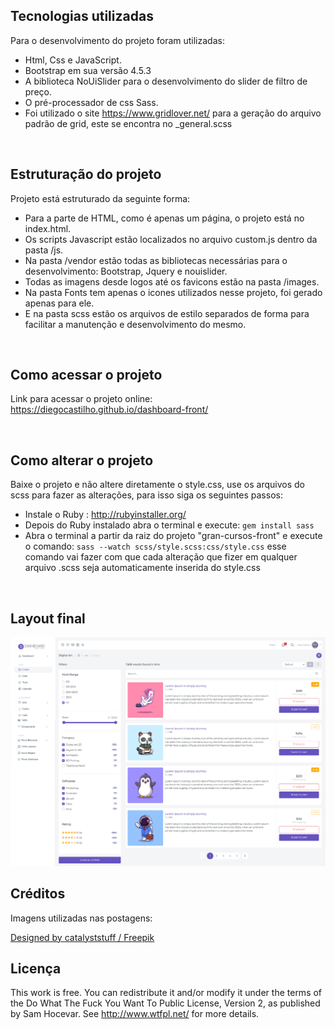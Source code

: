 ## Tecnologias utilizadas
<p>Para o desenvolvimento do projeto foram utilizadas:</p>
<ul>
<li>Html, Css e JavaScript.</li>
<li>Bootstrap em sua versão 4.5.3</li>
<li>A biblioteca NoUiSlider para o desenvolvimento do slider de filtro de preço.</li>
<li>O pré-processador de css Sass.</li>
<li>Foi utilizado o site <a target="_blank" href="https://www.gridlover.net/">https://www.gridlover.net/</a> para
a geração do arquivo padrão de grid, este se encontra no _general.scss</li>
</ul>

<br>

## Estruturação do projeto
<p>Projeto está estruturado da seguinte forma:</p>
<ul>
<li>Para a parte de HTML, como é apenas um página, o projeto está no index.html.</li>
<li>Os scripts Javascript estão localizados no arquivo custom.js dentro da pasta /js. </li>
<li>Na pasta /vendor estão todas as bibliotecas necessárias para o desenvolvimento: Bootstrap, Jquery e nouislider.</li>
<li>Todas as imagens desde logos até os favicons estão na pasta /images.</li>
<li>Na pasta Fonts tem apenas o icones utilizados nesse projeto, foi gerado apenas para ele.</li>
<li>E na pasta scss estão os arquivos de estilo separados de forma para facilitar a manutenção e desenvolvimento do mesmo.</li>
</ul>

<br>

## Como acessar o projeto
<p>Link para acessar o projeto online: <a target="_blank" href="https://diegocastilho.github.io/dashboard-front/">https://diegocastilho.github.io/dashboard-front/</a> </p>

<br>

## Como alterar o projeto
<p>Baixe o projeto e não altere diretamente o style.css, use os arquivos do scss para fazer as alterações, para isso 
siga os seguintes passos:</p>

<ul>
<li>Instale o Ruby : <a target="_blank" href="http://rubyinstaller.org/">http://rubyinstaller.org/</a></li>
<li>Depois do Ruby instalado abra o terminal e execute: <code>gem install sass</code></li>
<li>Abra o terminal a partir da raiz do projeto "gran-cursos-front" e execute o comando: <code>sass --watch scss/style.scss:css/style.css</code>
esse comando vai fazer com que cada alteração que fizer em qualquer arquivo .scss seja automaticamente inserida do style.css</li>
</ul>

<br>

## Layout final


![Alt text](layout.jpg?raw=true "Layout")


## Créditos

<p>Imagens utilizadas nas postagens:</p>
<a href="http://www.freepik.com">Designed by catalyststuff / Freepik</a>

## Licença

<p> This work is free. You can redistribute it and/or modify it under the
   terms of the Do What The Fuck You Want To Public License, Version 2,
   as published by Sam Hocevar. See <a href="http://www.wtfpl.net/">http://www.wtfpl.net/</a>  for more details.</p>